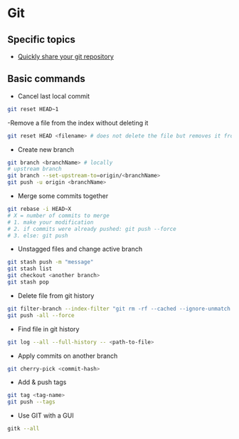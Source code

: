 # Git

## Specific topics

- [Quickly share your git repository](./git-daemon.md)

## Basic commands

- Cancel last local commit

```bash
git reset HEAD~1
```

-Remove a file from the index without deleting it

```bash
git reset HEAD <filename> # does not delete the file but removes it from the index
```

- Create new branch

```bash
git branch <branchName> # locally
# upstream branch
git branch --set-upstream-to=origin/<branchName>
git push -u origin <branchName>
```


- Merge some commits together

```bash
git rebase -i HEAD~X
# X = number of commits to merge
# 1. make your modification
# 2. if commits were already pushed: git push --force
# 3. else: git push
```

- Unstagged files and change active branch

```bash
git stash push -m "message"
git stash list
git checkout <another branch>
git stash pop
```

- Delete file from git history

```bash
git filter-branch --index-filter "git rm -rf --cached --ignore-unmatch <path-to-file>" HEAD
git push -all --force
```

- Find file in git history

```bash
git log --all --full-history -- <path-to-file>
```

- Apply commits on another branch

```bash
git cherry-pick <commit-hash>
```

- Add & push tags

```bash
git tag <tag-name>
git push --tags
```


- Use GIT with a GUI

```bash
gitk --all
```

